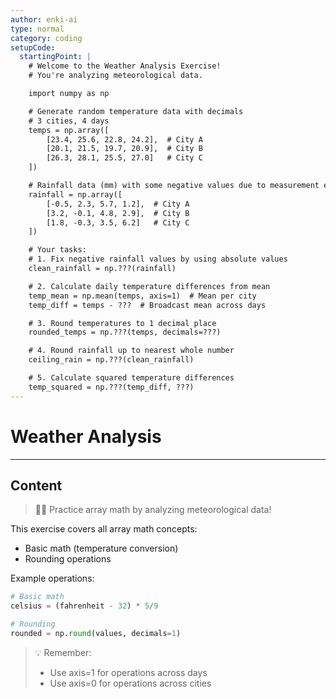 ```yaml
---
author: enki-ai
type: normal
category: coding
setupCode:
  startingPoint: |
    # Welcome to the Weather Analysis Exercise!
    # You're analyzing meteorological data.

    import numpy as np

    # Generate random temperature data with decimals
    # 3 cities, 4 days
    temps = np.array([
        [23.4, 25.6, 22.8, 24.2],  # City A
        [20.1, 21.5, 19.7, 20.9],  # City B
        [26.3, 28.1, 25.5, 27.0]   # City C
    ])

    # Rainfall data (mm) with some negative values due to measurement errors
    rainfall = np.array([
        [-0.5, 2.3, 5.7, 1.2],  # City A
        [3.2, -0.1, 4.8, 2.9],  # City B
        [1.8, -0.3, 3.5, 6.2]   # City C
    ])

    # Your tasks:
    # 1. Fix negative rainfall values by using absolute values
    clean_rainfall = np.???(rainfall)

    # 2. Calculate daily temperature differences from mean
    temp_mean = np.mean(temps, axis=1)  # Mean per city
    temp_diff = temps - ???  # Broadcast mean across days

    # 3. Round temperatures to 1 decimal place
    rounded_temps = np.???(temps, decimals=???)

    # 4. Round rainfall up to nearest whole number
    ceiling_rain = np.???(clean_rainfall)

    # 5. Calculate squared temperature differences
    temp_squared = np.???(temp_diff, ???)
---
```


# Weather Analysis

---

## Content

> 👩‍💻 Practice array math by analyzing meteorological data!

This exercise covers all array math concepts:

- Basic math (temperature conversion)
- Rounding operations

Example operations:

```python
# Basic math
celsius = (fahrenheit - 32) * 5/9

# Rounding
rounded = np.round(values, decimals=1)
```

> 💡 Remember:
>
> - Use axis=1 for operations across days
> - Use axis=0 for operations across cities